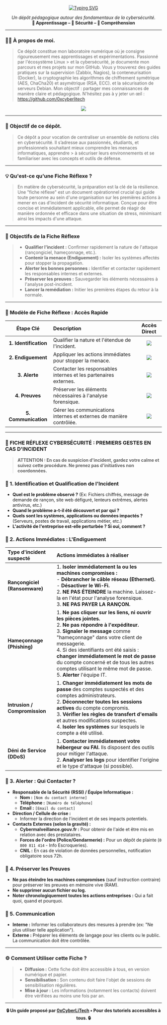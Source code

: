 <div align="center">

<a href="https://github.com/0xCyberLiTech">
  <img src="https://readme-typing-svg.herokuapp.com?font=Fira+Code&size=32&pause=1000&color=D14A4A&center=true&vCenter=true&width=650&lines=FICHE+RÉFLEXE+CYBERSÉCURITÉ;Premiers+Gestes+en+Cas+d'Incident;Qualifier+•+Contenir+•+Alerter" alt="Typing SVG" />
</a>

<p align="center">
  <em>Un dépôt pédagogique autour des fondamentaux de la cybersécurité.</em><br>
  <b>📘 Apprentissage – 🔐 Sécurité – 🧠 Compréhension</b>
</p>

</div>

---

### 👨‍💻 **À propos de moi.**

> Ce dépôt constitue mon laboratoire numérique où je consigne rigoureusement mes apprentissages et expérimentations. Passionné par l'écosystème Linux > et la cybersécurité, je
> documente mon parcours et mes projets sur mon GitHub. Vous y trouverez des guides pratiques sur la supervision (Zabbix,
> Nagios), la conteneurisation (Docker), la cryptographie les algorithmes de chiffrement symétrique (AES, ChaCha20) et asymétrique (RSA, ECC).  et la
> sécurisation de serveurs Debian. Mon objectif : partager mes connaissances de manière claire et pédagogique. N'hésitez pas à y jeter un œil : https://github.com/0xcyberlitech

<p align="center">
  <a href="https://skillicons.dev">
    <img src="https://skillicons.dev/icons?i=linux,debian,bash,docker,nginx,grafana,prometheus,git,vim" />
  </a>
</p>

---

### 🎯 **Objectif de ce dépôt.**

> Ce dépôt a pour vocation de centraliser un ensemble de notions clés en cybersécurité. Il s’adresse aux passionnés, étudiants, et professionnels souhaitant mieux comprendre les menaces informatiques, apprendre  > à sécuriser leurs environnements et se familiariser avec les concepts et outils de défense.

---

### 💡 **Qu'est-ce qu'une Fiche Réflexe ?**

> En matière de cybersécurité, la préparation est la clé de la résilience.
> Une "fiche réflexe" est un document opérationnel crucial qui guide toute personne au sein d'une organisation sur les premières actions à mener en cas d'incident de sécurité informatique.
> Conçue pour être concise et immédiatement applicable, elle permet de réagir de manière ordonnée et efficace dans une situation de stress, minimisant ainsi les impacts d'une attaque.

---

### 🎯 **Objectifs de la Fiche Réflexe**

> * **Qualifier l'incident :** Confirmer rapidement la nature de l'attaque (rançongiciel, hameçonnage, etc.).
> * **Contenir la menace (Endiguement) :** Isoler les systèmes affectés pour stopper la propagation.
> * **Alerter les bonnes personnes :** Identifier et contacter rapidement les responsables internes et externes.
> * **Préserver les preuves :** Sauvegarder les éléments nécessaires à l'analyse post-incident.
> * **Lancer la remédiation :** Initier les premières étapes du retour à la normale.

---

### 🧭 **Modèle de Fiche Réflexe : Accès Rapide**

<div align="center">

| Étape Clé | Description | Accès Direct |
|:---:|:---|:---:|
| **1. Identification** | Qualifier la nature et l'étendue de l'incident. | [<img src="https://img.shields.io/badge/ACCÉDER-blue?style=for-the-badge&logo=github&logoColor=white">](#1-identification-et-qualification-de-lincident) |
| **2. Endiguement** | Appliquer les actions immédiates pour stopper la menace. | [<img src="https://img.shields.io/badge/ACCÉDER-blue?style=for-the-badge&logo=github&logoColor=white">](#2-actions-immédiates--lendiguement) |
| **3. Alerte** | Contacter les responsables internes et les partenaires externes. | [<img src="https://img.shields.io/badge/ACCÉDER-blue?style=for-the-badge&logo=github&logoColor=white">](#3-alerter--qui-contacter) |
| **4. Preuves** | Préserver les éléments nécessaires à l'analyse forensique. | [<img src="https://img.shields.io/badge/ACCÉDER-blue?style=for-the-badge&logo=github&logoColor=white">](#4-préserver-les-preuves) |
| **5. Communication** | Gérer les communications internes et externes de manière contrôlée. | [<img src="https://img.shields.io/badge/ACCÉDER-blue?style=for-the-badge&logo=github&logoColor=white">](#5-communication) |

</div>

---

### 📜 **FICHE RÉFLEXE CYBERSÉCURITÉ : PREMIERS GESTES EN CAS D'INCIDENT**
> **ATTENTION : En cas de suspicion d'incident, gardez votre calme et suivez cette procédure. Ne prenez pas d'initiatives non coordonnées.**

<h3 id="1-identification-et-qualification-de-lincident"> 👋 1. Identification et Qualification de l'Incident</h3>

* **Quel est le problème observé ?** (Ex: Fichiers chiffrés, message de demande de rançon, site web défiguré, lenteurs extrêmes, alertes antivirus, etc.)
* **Quand le problème a-t-il été découvert et par qui ?**
* **Quels sont les systèmes, applications ou données impactés ?** (Serveurs, postes de travail, applications métier, etc.)
* **L'activité de l'entreprise est-elle perturbée ? Si oui, comment ?**

<h3 id="2-actions-immédiates--lendiguement"> 👋 2. Actions Immédiates : L'Endiguement</h3>

| Type d'incident suspecté | Actions immédiates à réaliser |
| :--- | :--- |
| **Rançongiciel (Ransomware)** | 1. **Isoler immédiatement la ou les machines compromises :**<br>   - **Débrancher le câble réseau (Ethernet).**<br>   - **Désactiver le Wi-Fi.**<br>2. **NE PAS ÉTEINDRE** la machine. Laissez-la en l'état pour l'analyse forensique.<br>3. **NE PAS PAYER LA RANÇON.** |
| **Hameçonnage (Phishing)** | 1. **Ne pas cliquer sur les liens, ni ouvrir les pièces jointes.**<br>2. **Ne pas répondre à l'expéditeur.**<br>3. **Signaler le message** comme "hameçonnage" dans votre client de messagerie.<br>4. Si des identifiants ont été saisis : **changer immédiatement le mot de passe** du compte concerné et de tous les autres comptes utilisant le même mot de passe.<br>5. **Alerter** l'équipe IT. |
| **Intrusion / Compromission** | 1. **Changer immédiatement les mots de passe** des comptes suspectés et des comptes administrateurs.<br>2. **Déconnecter toutes les sessions actives** du compte compromis.<br>3. **Vérifier les règles de transfert d'emails** et autres modifications suspectes.<br>4. **Isoler les systèmes** sur lesquels le compte a été utilisé. |
| **Déni de Service (DDoS)** | 1. **Contacter immédiatement votre hébergeur ou FAI.** Ils disposent des outils pour mitiger l'attaque.<br>2. **Analyser les logs** pour identifier l'origine et le type d'attaque (si possible). |

<h3 id="3-alerter--qui-contacter"> 👋 3. Alerter : Qui Contacter ?</h3>

* **Responsable de la Sécurité (RSSI) / Équipe Informatique :**
    * **Nom :** `[Nom du contact interne]`
    * **Téléphone :** `[Numéro de téléphone]`
    * **Email :** `[Email du contact]`
* **Direction / Cellule de crise :**
    * Informer la direction de l'incident et de ses impacts potentiels.
* **Contacts Externes (selon la gravité) :**
    * **Cybermalveillance.gouv.fr :** Pour obtenir de l'aide et être mis en relation avec des prestataires.
    * **Forces de l'ordre (Police/Gendarmerie) :** Pour un dépôt de plainte (`0 800 811 414` - Info Escroqueries).
    * **CNIL :** En cas de violation de données personnelles, notification obligatoire sous 72h.

<h3 id="4-préserver-les-preuves"> 👋 4. Préserver les Preuves</h3>

* **Ne pas éteindre les machines compromises** (sauf instruction contraire) pour préserver les preuves en mémoire vive (RAM).
* **Ne supprimer aucun fichier ou log.**
* **Noter chronologiquement toutes les actions entreprises :** Qui a fait quoi, quand et pourquoi.

<h3 id="5-communication"> 👋 5. Communication</h3>

* **Interne :** Informer les collaborateurs des mesures à prendre (ex: "Ne plus utiliser telle application").
* **Externe :** Préparer les éléments de langage pour les clients ou le public. La communication doit être contrôlée.

---

### ⚙️ **Comment Utiliser cette Fiche ?**

> * **Diffusion :** Cette fiche doit être accessible à tous, en version numérique et papier.
> * **Sensibilisation :** Son contenu doit faire l'objet de sessions de sensibilisation régulières.
> * **Mise à jour :** Les informations (notamment les contacts) doivent être vérifiées au moins une fois par an.

---

<p align="center">
  <b>🔒 Un guide proposé par <a href="https://github.com/0xCyberLiTech">0xCyberLiTech</a> • Pour des tutoriels accessibles à tous. 🔒</b>
</p>
